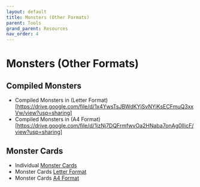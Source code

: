 ```yaml
---
layout: default
title: Monsters (Other Formats)
parent: Tools
grand_parent: Resources
nav_order: 4
---
```


# Monsters (Other Formats)

## Compiled Monsters
- Compiled Monsters in (Letter Format)[https://drive.google.com/file/d/1x4YwsTsJBWdKYjSvNYiKsECFmuQ3xxVw/view?usp=sharing]
- Compiled Monsters in (A4 Format)[https://drive.google.com/file/d/1jzNj7DQFrmfwvOa2HNaba7onAg0lIicF/view?usp=sharing]

## Monster Cards
- Individual [Monster Cards](https://drive.google.com/drive/folders/1CCIETDQwb_4Sy0mN5WB49f8l_nwdDPpC?usp=sharing)
- Monster Cards [Letter Format](https://drive.google.com/file/d/1oRA1j_0qUWmA8v3TdLR42rU1QBWQnDI5/view?usp=sharing)
- Monster Cards [A4 Format](https://drive.google.com/file/d/1lOzJPUaVCA98u9xwq8kUOgTyWlzh7OGZ/view?usp=sharing)
